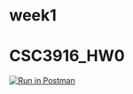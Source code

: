 # week1
# CSC3916_HW0
[![Run in Postman](https://run.pstmn.io/button.svg)](https://app.getpostman.com/run-collection/34d55abd294101d3b05c#?env%5BHW0Turing%5D=W3sia2V5IjoiYm9va190aXRpIiwidmFsdWUiOiJ0dXJpbmciLCJlbmFibGVkIjpmYWxzZX0seyJrZXkiOiJib29rX3RpdGxlIiwidmFsdWUiOiJUdXJpbmciLCJlbmFibGVkIjp0cnVlfSx7ImtleSI6ImlkIiwidmFsdWUiOiJRblVQQkFBQVFCQUoiLCJlbmFibGVkIjp0cnVlfV0=)
